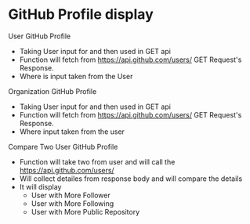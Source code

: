 # GitHub Profile display 

User GitHub Profile
   - Taking User input for <username> and then used in GET api
   - Function will fetch from https://api.github.com/users/<username> GET Request's Response. 
   - Where <username> is input taken from the User
   
Organization GitHub Profile
   - Taking User input for <username> and then used in GET api
   - Function will fetch from https://api.github.com/users/<username> GET Request's Response. 
   - Where <orgs> input taken from the user
   
Compare Two User GitHub Profile
   - Function will take two <username> from user and will call the https://api.github.com/users/<username>
   - Will collect detailes from response body and will compare the details
   - It will display
      - User with More Follower
      - User with More Following
      - User with More Public Repository

